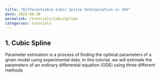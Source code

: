 ```yaml
---
title: "Differentiable Cubic Spline Interpolation in JAX"
date: 2025-09-30
permalink: /tutorials/CubicSpline
categories: tutorials
---
```


## 1. Cubic Spline

Parameter estimation is a process of finding the optimal parameters of a given model using experimental data. In this tutorial, we will estimate the parameters of an ordinary differential equation (ODE) using three different methods 

